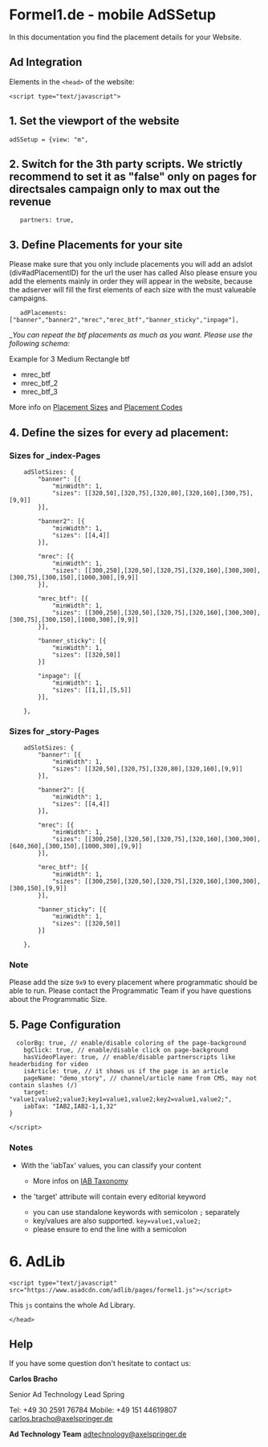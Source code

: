 # Formel1.de - mobile AdSSetup

In this documentation you find the placement details for your Website.  



## Ad Integration

 Elements in the `<head>` of the website:

`<script type="text/javascript">`


## 1. Set the viewport of the website

`adSSetup = {view: "m",`


## 2. Switch for the 3th party scripts. We strictly recommend to set it as "false" only on pages for directsales campaign only to max out the revenue

`	partners: true,`


## 3. Define Placements for your site

Please make sure that you only include placements you will add an adslot (div#adPlacementID) for the url the user has called
Also please ensure you add the elements mainly in order they will appear in the website, 
because the adserver will fill the first elements of each size with the must valueable campaigns.


`	adPlacements: ["banner","banner2","mrec","mrec_btf","banner_sticky","inpage"],`


__You can repeat the _btf placements as much as you want. Please use the following schema:__

Example for 3 Medium Rectangle btf

- mrec_btf
- mrec_btf_2
- mrec_btf_3

More info on [Placement Sizes](https://github.com/spring-media/adsolutions-implementationReference/blob/master/publisher-display-reference.md#4-define-the-sizes-for-every-ad-placement) and [Placement Codes](https://github.com/spring-media/adsolutions-implementationReference/blob/master/publisher-display-reference.md#3-define-the-ad-placements-for-the-website)


## 4. Define the sizes for every ad placement:


### Sizes for _index-Pages

```
	adSlotSizes: {
		"banner": [{
			"minWidth": 1,
			"sizes": [[320,50],[320,75],[320,80],[320,160],[300,75],[9,9]]
		}],
    
		"banner2": [{
			"minWidth": 1,
			"sizes": [[4,4]]
		}],
     
		"mrec": [{
			"minWidth": 1,
			"sizes": [[300,250],[320,50],[320,75],[320,160],[300,300],[300,75],[300,150],[1000,300],[9,9]]
		}],
     
		"mrec_btf": [{
			"minWidth": 1,
			"sizes": [[300,250],[320,50],[320,75],[320,160],[300,300],[300,75],[300,150],[1000,300],[9,9]]
		}],
		
		"banner_sticky": [{
			"minWidth": 1,
			"sizes": [[320,50]]
		}]
     
		"inpage": [{
			"minWidth": 1,
			"sizes": [[1,1],[5,5]]
		}],
     
	},
```


### Sizes for _story-Pages

```
	adSlotSizes: {
		"banner": [{
			"minWidth": 1,
			"sizes": [[320,50],[320,75],[320,80],[320,160],[9,9]]
		}],
    
		"banner2": [{
			"minWidth": 1,
			"sizes": [[4,4]]
		}],
     
		"mrec": [{
			"minWidth": 1,
			"sizes": [[300,250],[320,50],[320,75],[320,160],[300,300],[640,360],[300,150],[1000,300],[9,9]]
		}],
     
		"mrec_btf": [{
			"minWidth": 1,
			"sizes": [[300,250],[320,50],[320,75],[320,160],[300,300],[300,150],[9,9]]
		}],
		
		"banner_sticky": [{
			"minWidth": 1,
			"sizes": [[320,50]]
		}]
     
	},
```

### Note
Please add the size `9x9` to every placement where programmatic should be able to run. 
Please contact the Programmatic Team if you have questions about the Programmatic Size.


## 5. Page Configuration


```
  colorBg: true, // enable/disable coloring of the page-background
	bgClick: true, // enable/disable click on page-background
	hasVideoPlayer: true, // enable/disable partnerscripts like headerbiding for video
	isArticle: true, // it shows us if the page is an article
	pageName: "demo_story", // channel/article name from CMS, may not contain slashes (/)
	target: "value1;value2;value3;key1=value1,value2;key2=value1,value2;",
	iabTax: "IAB2,IAB2-1,1,32"
}

</script>
```

### Notes

- With the 'iabTax' values, you can classify your content 
  - More infos on [IAB Taxonomy](https://www.iab.com/guidelines/taxonomy/) 

- the 'target' attribute will contain every editorial keyword
  - you can use standalone keywords with semicolon `;` separately
  - key/values are also supported. `key=value1,value2;`
  - please ensure to end the line with a semicolon



# 6. AdLib

`<script type="text/javascript" src="https://www.asadcdn.com/adlib/pages/formel1.js"></script>`

This `js` contains the whole Ad Library.

`</head>`



## Help

If you have some question don't hesitate to contact us:


__Carlos Bracho__
 
  Senior Ad Technology Lead 
  Spring
  
  Tel: +49 30 2591 76784
  Mobile: +49 151 44619807 
  carlos.bracho@axelspringer.de

__Ad Technology Team__
  adtechnology@axelspringer.de
